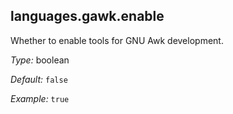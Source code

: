 

[comment]: # (Please add your documentation on top of this line)

## languages\.gawk\.enable

Whether to enable tools for GNU Awk development\.



*Type:*
boolean



*Default:*
` false `



*Example:*
` true `

